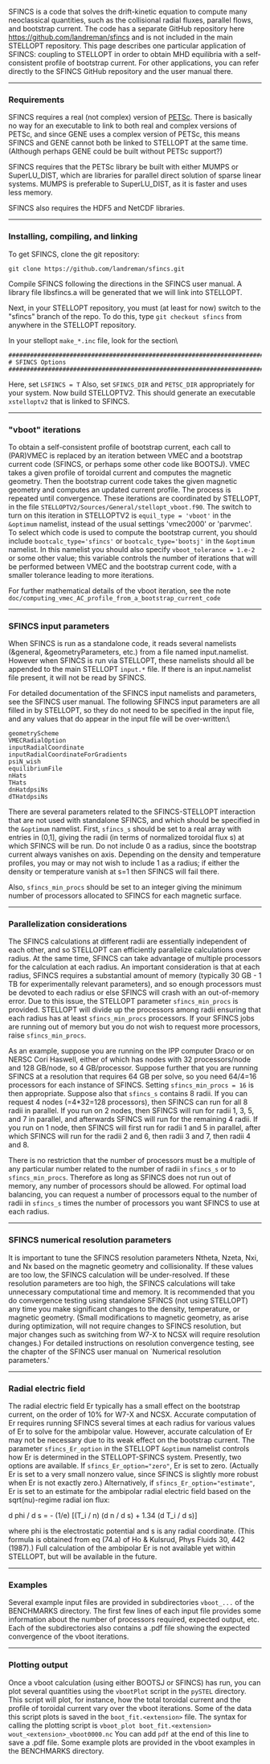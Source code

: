 SFINCS is a code that solves the drift-kinetic equation to compute many
neoclassical quantities, such as the collisional radial fluxes, parallel
flows, and bootstrap current. The code has a separate GitHub repository
here <https://github.com/landreman/sfincs> and is not included in the
main STELLOPT repository. This page describes one particular application
of SFINCS: coupling to STELLOPT in order to obtain MHD equilibria with a
self-consistent profile of bootstrap current. For other applications,
you can refer directly to the SFINCS GitHub repository and the user
manual there.

------------------------------------------------------------------------

### Requirements

SFINCS requires a real (not complex) version of
[PETSc](https://www.mcs.anl.gov/petsc/). There is basically no way for
an executable to link to both real and complex versions of PETSc, and
since GENE uses a complex version of PETSc, this means SFINCS and GENE
cannot both be linked to STELLOPT at the same time. (Although perhaps
GENE could be built without PETSc support?)

SFINCS requires that the PETSc library be built with either MUMPS or
SuperLU\_DIST, which are libraries for parallel direct solution of
sparse linear systems. MUMPS is preferable to SuperLU\_DIST, as it is
faster and uses less memory.

SFINCS also requires the HDF5 and NetCDF libraries.

------------------------------------------------------------------------

### Installing, compiling, and linking

To get SFINCS, clone the git repository:

    git clone https://github.com/landreman/sfincs.git

Compile SFINCS following the directions in the SFINCS user manual. A
library file libsfincs.a will be generated that we will link into
STELLOPT.

Next, in your STELLOPT repository, you must (at least for now) switch to
the \"sfincs\" branch of the repo. To do this, type
`git checkout sfincs` from anywhere in the STELLOPT repository.

In your stellopt `make_*.inc` file, look for the section\

    #######################################################################
    # SFINCS Options
    #######################################################################

Here, set `LSFINCS = T` Also, set `SFINCS_DIR` and `PETSC_DIR`
appropriately for your system. Now build STELLOPTV2. This should
generate an executable `xstelloptv2` that is linked to SFINCS.

------------------------------------------------------------------------

### \"vboot\" iterations

To obtain a self-consistent profile of bootstrap current, each call to
(PAR)VMEC is replaced by an iteration between VMEC and a bootstrap
current code (SFINCS, or perhaps some other code like BOOTSJ). VMEC
takes a given profile of toroidal current and computes the magnetic
geometry. Then the bootstrap current code takes the given magnetic
geometry and computes an updated current profile. The process is
repeated until convergence. These iterations are coordinated by
STELLOPT, in the file `STELLOPTV2/Sources/General/stellopt_vboot.f90`.
The switch to turn on this iteration in STELLOPTV2 is
`equil_type = 'vboot'` in the `&optimum` namelist, instead of the usual
settings \'vmec2000\' or \'parvmec\'. To select which code is used to
compute the bootstrap current, you should include
`bootcalc_type='sfincs'` or `bootcalc_type='bootsj'` in the `&optimum`
namelist. In this namelist you should also specify
`vboot_tolerance = 1.e-2` or some other value; this variable controls
the number of iterations that will be performed between VMEC and the
bootstrap current code, with a smaller tolerance leading to more
iterations.

For further mathematical details of the vboot iteration, see the note
`doc/computing_vmec_AC_profile_from_a_bootstrap_current_code`

------------------------------------------------------------------------

### SFINCS input parameters

When SFINCS is run as a standalone code, it reads several namelists
(&general, &geometryParameters, etc.) from a file named input.namelist.
However when SFINCS is run via STELLOPT, these namelists should all be
appended to the main STELLOPT `input.*` file. If there is an
input.namelist file present, it will not be read by SFINCS.

For detailed documentation of the SFINCS input namelists and parameters,
see the SFINCS user manual. The following SFINCS input parameters are
all filled in by STELLOPT, so they do not need to be specified in the
input file, and any values that do appear in the input file will be
over-written:\

    geometryScheme
    VMECRadialOption
    inputRadialCoordinate
    inputRadialCoordinateForGradients
    psiN_wish
    equilibriumFile
    nHats
    THats
    dnHatdpsiNs
    dTHatdpsiNs

There are several parameters related to the SFINCS-STELLOPT interaction
that are not used with standalone SFINCS, and which should be specified
in the `&optimum` namelist. First, `sfincs_s` should be set to a real
array with entries in (0,1\], giving the radii (in terms of normalized
toroidal flux s) at which SFINCS will be run. Do not include 0 as a
radius, since the bootstrap current always vanishes on axis. Depending
on the density and temperature profiles, you may or may not wish to
include 1 as a radius; if either the density or temperature vanish at
s=1 then SFINCS will fail there.

Also, `sfincs_min_procs` should be set to an integer giving the minimum
number of processors allocated to SFINCS for each magnetic surface.

------------------------------------------------------------------------

### Parallelization considerations

The SFINCS calculations at different radii are essentially independent
of each other, and so STELLOPT can efficiently parallelize calculations
over radius. At the same time, SFINCS can take advantage of multiple
processors for the calculation at each radius. An important
consideration is that at each radius, SFINCS requires a substantial
amount of memory (typically 30 GB - 1 TB for experimentally relevant
parameters), and so enough processors must be devoted to each radius or
else SFINCS will crash with an out-of-memory error. Due to this issue,
the STELLOPT parameter `sfincs_min_procs` is provided. STELLOPT will
divide up the processors among radii ensuring that each radius has at
least `sfincs_min_procs` processors. If your SFINCS jobs are running out
of memory but you do not wish to request more processors, raise
`sfincs_min_procs`.

As an example, suppose you are running on the IPP computer Draco or on
NERSC Cori Haswell, either of which has nodes with 32 processors/node
and 128 GB/node, so 4 GB/processor. Suppose further that you are running
SFINCS at a resolution that requires 64 GB per solve, so you need
64/4=16 processors for each instance of SFINCS. Setting
`sfincs_min_procs = 16` is then appropriate. Suppose also that
`sfincs_s` contains 8 radii. If you can request 4 nodes (=4\*32=128
processors), then SFINCS can run for all 8 radii in parallel. If you run
on 2 nodes, then SFINCS will run for radii 1, 3, 5, and 7 in parallel,
and afterwards SFINCS will run for the remaining 4 radii. If you run on
1 node, then SFINCS will first run for radii 1 and 5 in parallel, after
which SFINCS will run for the radii 2 and 6, then radii 3 and 7, then
radii 4 and 8.

There is no restriction that the number of processors must be a multiple
of any particular number related to the number of radii in `sfincs_s` or
to `sfincs_min_procs`. Therefore as long as SFINCS does not run out of
memory, any number of processors should be allowed. For optimal load
balancing, you can request a number of processors equal to the number of
radii in `sfincs_s` times the number of processors you want SFINCS to
use at each radius.

------------------------------------------------------------------------

### SFINCS numerical resolution parameters

It is important to tune the SFINCS resolution parameters Ntheta, Nzeta,
Nxi, and Nx based on the magnetic geometry and collisionality. If these
values are too low, the SFINCS calculation will be under-resolved. If
these resolution parameters are too high, the SFINCS calculations will
take unnecessary computational time and memory. It is recommended that
you do convergence testing using standalone SFINCS (not using STELLOPT)
any time you make significant changes to the density, temperature, or
magnetic geometry. (Small modifications to magnetic geometry, as arise
during optimization, will not require changes to SFINCS resolution, but
major changes such as switching from W7-X to NCSX will require
resolution changes.) For detailed instructions on resolution convergence
testing, see the chapter of the SFINCS user manual on \`Numerical
resolution parameters.\'

------------------------------------------------------------------------

### Radial electric field

The radial electric field Er typically has a small effect on the
bootstrap current, on the order of 10% for W7-X and NCSX. Accurate
computation of Er requires running SFINCS several times at each radius
for various values of Er to solve for the ambipolar value. However,
accurate calculation of Er may not be necessary due to its weak effect
on the bootstrap current. The parameter `sfincs_Er_option` in the
STELLOPT `&optimum` namelist controls how Er is determined in the
STELLOPT-SFINCS system. Presently, two options are available. If
`sfincs_Er_option="zero"`, Er is set to zero. (Actually Er is set to a
very small nonzero value, since SFINCS is slightly more robust when Er
is not exactly zero.) Alternatively, if `sfincs_Er_option="estimate"`,
Er is set to an estimate for the ambipolar radial electric field based
on the sqrt(nu)-regime radial ion flux:

d phi / d s = - (1/e) \[(T\_i / n) (d n / d s) + 1.34 (d T\_i / d s)\]

where phi is the electrostatic potential and s is any radial coordinate.
(This formula is obtained from eq (74.a) of Ho & Kulsrud, Phys Fluids
30, 442 (1987).) Full calculation of the ambipolar Er is not available
yet within STELLOPT, but will be available in the future.

------------------------------------------------------------------------

### Examples

Several example input files are provided in subdirectories `vboot_...`
of the BENCHMARKS directory. The first few lines of each input file
provides some information about the number of processors required,
expected output, etc. Each of the subdirectories also contains a .pdf
file showing the expected convergence of the vboot iterations.

------------------------------------------------------------------------

### Plotting output

Once a vboot calculation (using either BOOTSJ or SFINCS) has run, you
can plot several quantities using the `vbootPlot` script in the `pySTEL`
directory. This script will plot, for instance, how the total toroidal
current and the profile of toroidal current vary over the vboot
iterations. Some of the data this script plots is saved in the
`boot_fit.<extension>` file. The syntax for calling the plotting script
is `vboot_plot boot_fit.<extension> wout_<extension>_vboot0000.nc` You
can add `pdf` at the end of this line to save a .pdf file. Some example
plots are provided in the vboot examples in the BENCHMARKS directory.
